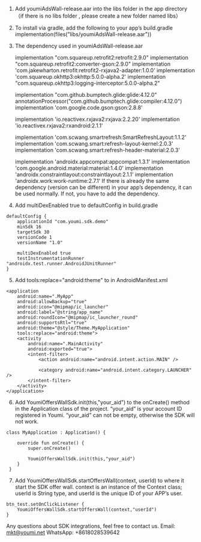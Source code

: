 1. Add youmiAdsWall-release.aar into the libs folder in the app directory（if there is no libs folder , please create a new folder named libs）


2. To install via gradle, add the following to your app’s build.gradle
   implementation(files("libs/youmiAdsWall-release.aar"))


3. The dependency used in youmiAdsWall-release.aar

    implementation "com.squareup.retrofit2:retrofit:2.9.0"
    implementation "com.squareup.retrofit2:converter-gson:2.9.0"
    implementation 'com.jakewharton.retrofit:retrofit2-rxjava2-adapter:1.0.0'
    implementation 'com.squareup.okhttp3:okhttp:5.0.0-alpha.2'
    implementation "com.squareup.okhttp3:logging-interceptor:5.0.0-alpha.2"
    
    implementation "com.github.bumptech.glide:glide:4.12.0"
    annotationProcessor("com.github.bumptech.glide:compiler:4.12.0")
    implementation 'com.google.code.gson:gson:2.8.8'
    
    implementation 'io.reactivex.rxjava2:rxjava:2.2.20'
    implementation 'io.reactivex.rxjava2:rxandroid:2.1.1'
    
    implementation 'com.scwang.smartrefresh:SmartRefreshLayout:1.1.2'
    implementation 'com.scwang.smart:refresh-layout-kernel:2.0.3'
    implementation 'com.scwang.smart:refresh-header-material:2.0.3'
    
    implementation 'androidx.appcompat:appcompat:1.3.1'
    implementation 'com.google.android.material:material:1.4.0'
    implementation 'androidx.constraintlayout:constraintlayout:2.1.1'
    implementation 'androidx.work:work-runtime:2.7.1'
If there is already the same dependency (version can be different) in your app’s dependency, it can be used normally. If not, you have to add the dependency.


4. Add multiDexEnabled true to defaultConfig in build.gradle

```
defaultConfig {
    applicationId "com.youmi.sdk.demo"
    minSdk 16
    targetSdk 30
    versionCode 1
    versionName "1.0"

    multiDexEnabled true
    testInstrumentationRunner "androidx.test.runner.AndroidJUnitRunner"
}
```


5. Add tools:replace="android:theme" to <application> in AndroidManifest.xml

```
<application
    android:name=".MyApp"
    android:allowBackup="true"
    android:icon="@mipmap/ic_launcher"
    android:label="@string/app_name"
    android:roundIcon="@mipmap/ic_launcher_round"
    android:supportsRtl="true"
    android:theme="@style/Theme.MyApplication"
    tools:replace="android:theme">
    <activity
        android:name=".MainActivity"
        android:exported="true">
        <intent-filter>
            <action android:name="android.intent.action.MAIN" />

            <category android:name="android.intent.category.LAUNCHER" />
        </intent-filter>
    </activity>
</application>
```


6. Add YoumiOffersWallSdk.init(this,"your_aid") to the onCreate() method in the Application class of the project. “your_aid” is your account ID registered in Youmi. “your_aid” can not be empty, otherwise the SDK will not work.

```
class MyApplication : Application() {

    override fun onCreate() {
        super.onCreate()

        YoumiOffersWallSdk.init(this,"your_aid")
    }
 }
```


7. Add YoumiOffersWallSdk.startOffersWall(context, userId) to where it start the SDK offer wall. context is an instance of the Context class; userId is String type, and userId is the unique ID of your APP’s user.

```
btn_test.setOnClickListener {
    YoumiOffersWallSdk.startOffersWall(context,"userId")
}
```


Any questions about SDK integrations, feel free to contact us.
Email: mkt@youmi.net
‪WhatsApp: +8618028539642
